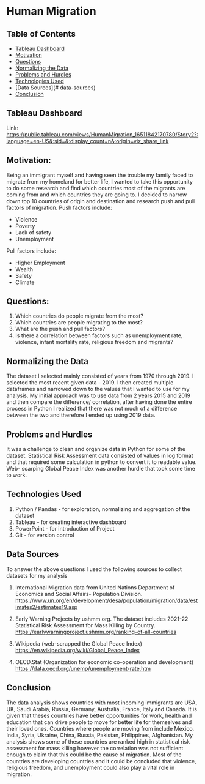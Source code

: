 # Human Migration




## Table of Contents
* [Tableau Dashboard](#Tableau-dashboard)
* [Motivation](#motivation)
* [Questions](#questions)
* [Normalizing the Data](#normalizing-the-data)
* [Problems and Hurdles](#problems-and-hurdles)
* [Technologies Used](#technologies-used)
* [Data Sources](# data-sources)
* [Conclusion](#conclusion)

## Tableau Dashboard
Link: https://public.tableau.com/views/HumanMigration_16511842170780/Story2?:language=en-US&:sid=&:display_count=n&:origin=viz_share_link

## Motivation:
Being an immigrant myself and having seen the trouble my family faced to migrate from my homeland for better life, I wanted to take this opportunity to do some research and find which countries most of the migrants are coming from and which countries they are going to. I decided to narrow down top 10 countries of origin and destination and research push and pull factors of migration.
Push factors include:
- Violence
- Poverty
- Lack of safety
- Unemployment

Pull factors include:
- Higher Employment
- Wealth
- Safety
- Climate

## Questions:
1) Which countries do people migrate from the most?
2) Which countries are people migrating to the most?
3) What are the push and pull factors?
4) Is there a correlation between factors such as unemployment rate, violence, infant mortality rate, religious freedom and migrants?

## Normalizing the Data
The dataset I selected mainly consisted of years from 1970 through 2019. I selected the most recent given data - 2019. I then created multiple dataframes and narrowed down to the values that I wanted to use for my analysis. My initial approach was to use data from 2 years 2015 and 2019 and then compare the difference/ correlation, after having done the entire process in Python I realized that there was not much of a difference between the two and therefore I ended up using 2019 data.

## Problems and Hurdles
It was a challenge to clean and organize data in Python for some of the dataset. Statistical Risk Assessment data consisted of values in log format and that required some calculation in python to convert it to readable value. Web- scarping Global Peace Index was another hurdle that took some time to work.

## Technologies Used
1) Python / Pandas - for exploration, normalizing and aggregation of the dataset
2) Tableau - for creating interactive dashboard
3) PowerPoint - for introduction of Project
4) Git - for version control

## Data Sources
To answer the above questions I used the following sources to collect datasets for my analysis

1) International Migration data from United Nations Department of Economics and Social Affairs- Population Division.
https://www.un.org/en/development/desa/population/migration/data/estimates2/estimates19.asp

2) Early Warning Projects by ushmm.org. The dataset includes 2021-22 Statistical Risk Assessment for Mass Killing by Country.
https://earlywarningproject.ushmm.org/ranking-of-all-countries

3) Wikipedia (web-scrapped the Global Peace Index)
https://en.wikipedia.org/wiki/Global_Peace_Index

4) OECD.Stat (Organization for economic co-operation and development)
https://data.oecd.org/unemp/unemployment-rate.htm

## Conclusion
The data analysis shows countries with most incoming immigrants are USA, UK, Saudi Arabia, Russia, Germany, Australia, France, Italy and Canada. It is given that theses countries have better opportunities for work, health and education that can drive people to move for better life for themselves and their loved ones. Countries where people are moving from include Mexico, India, Syria, Ukraine, China, Russia, Pakistan, Philippines, Afghanistan. My analysis shows some of these countries are ranked high in statistical risk assessment for mass killing however the correlation was not sufficient enough to claim that this could be the cause of migration. Most of the countries are developing countries and it could be concluded that violence, religious freedom, and unemployment could also play a vital role in migration.
